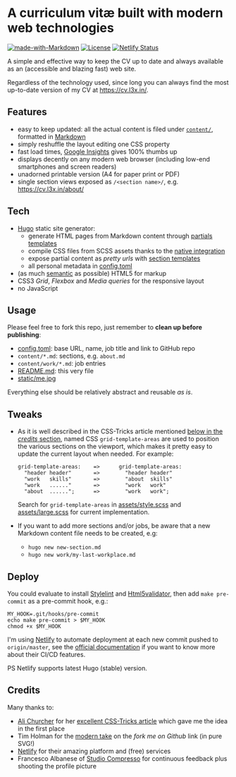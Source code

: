 # A curriculum vitæ built with modern web technologies

[![made-with-Markdown](https://img.shields.io/badge/Made%20with-Markdown-1f425f.svg)](http://commonmark.org) [![License](https://img.shields.io/badge/License-Apache%202.0-green.svg)](https://opensource.org/licenses/Apache-2.0) [![Netlify Status](https://api.netlify.com/api/v1/badges/53c5b088-2498-40b4-8e82-8f6ae243713c/deploy-status)](https://app.netlify.com/sites/hopeful-johnson-2088ad/deploys)

A simple and effective way to keep the CV up to date and always available as an (accessible and blazing fast) web site.

Regardless of the technology used, since long you can always find the most up-to-date version of my CV at <https://cv.l3x.in/>.

## Features

- easy to keep updated: all the actual content is filed under [`content/`](content), formatted in [Markdown][markdown]
- simply reshuffle the layout editing one CSS property
- fast load times, [Google Insights][insights] gives 100% thumbs up
- displays decently on any modern web browser (including low-end smartphones and screen readers)
- unadorned printable version (A4 for paper print or PDF)
- single section views exposed as `/<section name>/`, e.g. <https://cv.l3x.in/about/>

## Tech

- [Hugo](https://gohugo.io/) static site generator:
  - generate HTML pages from Markdown content through [partials templates][hugo-partials]
  - compile CSS files from SCSS assets thanks to the [native integration][hugo-scss]
  - expose partial content as _pretty urls_ with [section templates][hugo-section-templates]
  - all personal metadata in [config.toml](config.toml)
- (as much [semantic](https://guide.freecodecamp.org/html/html5-semantic-elements/) as possible) HTML5 for markup
- CSS3 _Grid_, _Flexbox_ and _Media queries_ for the responsive layout
- no JavaScript

## Usage

Please feel free to fork this repo, just remember to **clean up before publishing**:

- [config.toml](config.toml): base URL, name, job title and link to GitHub repo
- `content/*.md`: sections, e.g. `about.md`
- `content/work/*.md`: job entries
- [README.md](README.md): this very file
- [static/me.jpg](static/me.jpg)

Everything else should be relatively abstract and reusable _as is_.

## Tweaks

- As it is well described in the CSS-Tricks article mentioned [below in the _credits_ section](#credits), named CSS `grid-template-areas` are used to position the various sections on the viewport, which makes it pretty easy to update the current layout when needed. For example:

      grid-template-areas:    =>      grid-template-areas:
        "header header"       =>        "header header"
        "work   skills"       =>        "about  skills"
        "work   ......"       =>        "work   work"
        "about  ......";      =>        "work   work";

  Search for `grid-template-areas` in [assets/style.scss](assets/style.scss) and [assets/large.scss](assets/large.scss) for current implementation.

- If you want to add more sections and/or jobs, be aware that a new Markdown content file needs to be created, e.g:

  - `hugo new new-section.md`
  - `hugo new work/my-last-workplace.md`

## Deploy

You could evaluate to install [Stylelint][stylelint] and [Html5validator][html5validator], then add `make pre-commit` as a pre-commit hook, e.g.:

    MY_HOOK=.git/hooks/pre-commit
    echo make pre-commit > $MY_HOOK
    chmod +x $MY_HOOK

I'm using [Netlify][netlify] to automate deployment at each new commit pushed to `origin/master`, see the [official documentation][netlify-docs] if you want to know more about their CI/CD features.

PS Netlify supports latest Hugo (stable) version.

## Credits

Many thanks to:

- [Ali Churcher](https://css-tricks.com/author/alichurcher/) for her [excellent CSS-Tricks article][css-tricks-article] which gave me the idea in the first place
- Tim Holman for the [modern take](http://tholman.com/github-corners/) on the _fork me on Github_ link (in pure SVG!)
- [Netlify][netlify] for their amazing platform and (free) services
- Francesco Albanese of [Studio Compresso][studio-compresso] for continuous feedback plus shooting the profile picture

[css-tricks-article]:     <https://css-tricks.com/new-year-new-job-lets-make-a-grid-powered-resume/>
[hugo-partials]:          <https://gohugo.io/templates/partials/>
[hugo-scss]:              <https://gohugo.io/hugo-pipes/scss-sass/>
[hugo-section-templates]: <https://gohugo.io/templates/section-templates/>
[insights]:               <https://developers.google.com/speed/pagespeed/insights/?url=https%3A%2F%2Fcv.l3x.in%2F> "Google Insights page results for <https://cv.l3x.in/>"
[markdown]:               <https://www.markdownguide.org/>
[netlify-docs]:           <https://docs.netlify.com/site-deploys/overview/>
[netlify]:                <https://www.netlify.com/>
[studio-compresso]:       <https://www.studiocompresso.com/en/>
[stylelint]:              <https://stylelint.io/>
[html5validator]:         <https://pypi.org/project/html5validator/>
